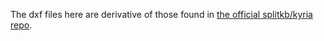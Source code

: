 
The dxf files here are derivative of those found in [the official splitkb/kyria repo](https://github.com/splitkb/kyria/tree/master/Plate%20Case).
